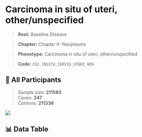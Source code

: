 # Carcinoma in situ of uteri, other/unspecified

> **Root:** Baseline Disease  

> **Chapter:** Chapter II- Neoplasms  

> **Phenotype:** Carcinoma in situ of uteri, other/unspecified  

> **Code:** `CD2_INSITU_CERVIX_UTERI_NOS`

## 🧪 All Participants  
> Sample size: **211583**  
> Cases: **247**  
> Controls: **211336**
<img src="/Sensitive/Figures/ALL/Baseline/CD2_INSITU_CERVIX_UTERI_NOS.png"/>

## 📊 Data Table
<CsvTableMRF src="/Sensitive/Data/ALL/Baseline/LG_CD2_INSITU_CERVIX_UTERI_NOS.csv"/>

